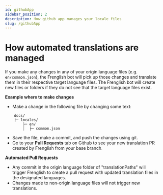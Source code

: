 ```yaml
---
id: githubApp
sidebar_position: 2
description: How github app manages your locale files
slug: /githubApp
---
```


# How automated translations are managed

If you make any changes in any of your origin language files (e.g. `en/common.json`), the Frenglish bot will pick up those changes and translate them in their respective target language files. The Frenglish bot will create new files or folders if they do not see that the target language files exist.

**Example where to make changes**
   - Make a change in the following file by changing some text:

```plaintext
    docs/
    ├─ locales/
        ├─ en/
        │  ├─ common.json
```

   - Save the file, make a commit, and push the changes using git.
   - Go to your **Pull Requests**  tab on Github to see your new translation PR created by Frenglish from your base branch.

**Automated Pull Requests**
   - Any commit in the origin language folder of "translationPaths" will trigger Frenglish to create a pull request with updated translation files in the designated languages.
   - Changes made to non-origin language files will not trigger new translations.
